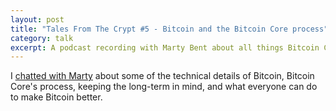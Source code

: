 ```yaml
---
layout: post
title: "Tales From The Crypt #5 - Bitcoin and the Bitcoin Core process"
category: talk
excerpt: A podcast recording with Marty Bent about all things Bitcoin Core.
---
```


I [chatted with Marty](https://talesfromthecrypt.libsyn.com/tales-from-the-crypt-5-a-conversation-with-john-newbery)
about some of the technical details of Bitcoin, Bitcoin Core's process, keeping
the long-term in mind, and what everyone can do to make Bitcoin better.
